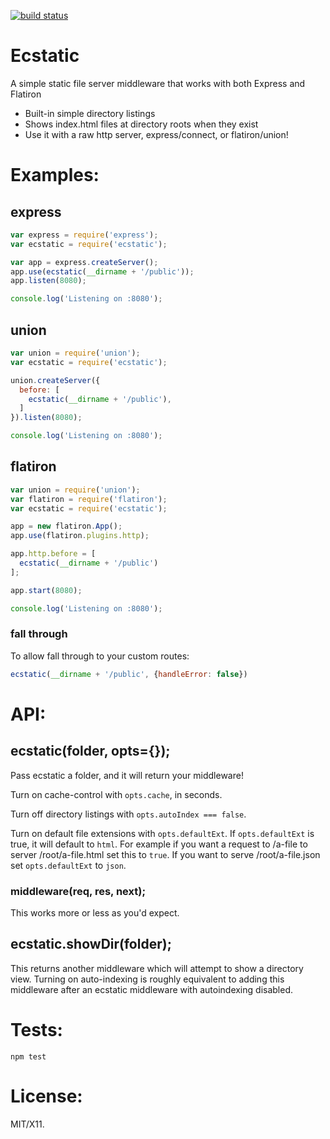 [![build status](https://secure.travis-ci.org/jesusabdullah/node-ecstatic.png)](http://travis-ci.org/jesusabdullah/node-ecstatic)
# Ecstatic

A simple static file server middleware that works with both Express and Flatiron

* Built-in simple directory listings
* Shows index.html files at directory roots when they exist
* Use it with a raw http server, express/connect, or flatiron/union!

# Examples:

## express

``` js
var express = require('express');
var ecstatic = require('ecstatic');

var app = express.createServer();
app.use(ecstatic(__dirname + '/public'));
app.listen(8080);

console.log('Listening on :8080');
```

## union

``` js
var union = require('union');
var ecstatic = require('ecstatic');

union.createServer({
  before: [
    ecstatic(__dirname + '/public'),
  ]
}).listen(8080);

console.log('Listening on :8080');
```

## flatiron

``` js
var union = require('union');
var flatiron = require('flatiron');
var ecstatic = require('ecstatic');

app = new flatiron.App();
app.use(flatiron.plugins.http);

app.http.before = [
  ecstatic(__dirname + '/public')
];

app.start(8080);

console.log('Listening on :8080');
```
### fall through
To allow fall through to your custom routes:

```js
ecstatic(__dirname + '/public', {handleError: false})
```

# API:

## ecstatic(folder, opts={});

Pass ecstatic a folder, and it will return your middleware!

Turn on cache-control with `opts.cache`, in seconds.

Turn off directory listings with `opts.autoIndex === false`.

Turn on default file extensions with `opts.defaultExt`. If `opts.defaultExt` is true, it will default to `html`. For example if you want a request to /a-file to server /root/a-file.html set this to `true`. If you want to serve /root/a-file.json set `opts.defaultExt` to `json`.

### middleware(req, res, next);

This works more or less as you'd expect.

## ecstatic.showDir(folder);

This returns another middleware which will attempt to show a directory view. Turning on auto-indexing is roughly equivalent to adding this middleware after an ecstatic middleware with autoindexing disabled.

# Tests:

    npm test

# License:

MIT/X11.
